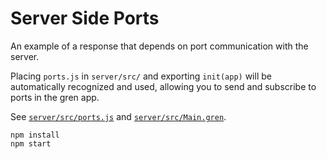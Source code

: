 # Server Side Ports

An example of a response that depends on port communication with the server.

Placing `ports.js` in `server/src/` and exporting `init(app)` will be automatically recognized and used,
allowing you to send and subscribe to ports in the gren app.

See [`server/src/ports.js`](server/src/ports.js) and [`server/src/Main.gren`](server/src/Main.gren).

```
npm install
npm start
```
